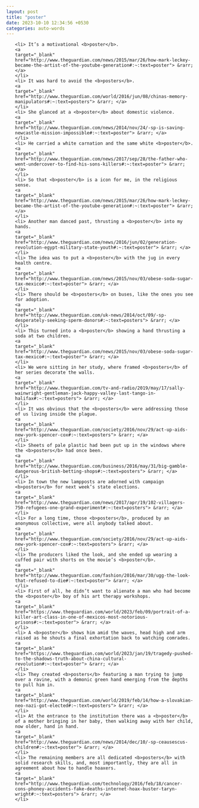 ```yaml
---
layout: post
title: "poster"
date: 2023-10-10 12:34:56 +0530
categories: auto-words
---
```

<ol>

    <li> It’s a motivational <b>poster</b>.
    <a 
    target="_blank" 
    href="http://www.theguardian.com/news/2015/mar/26/how-mark-leckey-became-the-artist-of-the-youtube-generation#:~:text=poster"> &rarr; </a>
    </li>
    <li> It was hard to avoid the <b>posters</b>.
    <a 
    target="_blank" 
    href="http://www.theguardian.com/world/2016/jun/08/chinas-memory-manipulators#:~:text=posters"> &rarr; </a>
    </li>
    <li> She glanced at a <b>poster</b> about domestic violence.
    <a 
    target="_blank" 
    href="http://www.theguardian.com/news/2014/nov/24/-sp-is-saving-newcastle-mission-impossible#:~:text=poster"> &rarr; </a>
    </li>
    <li> He carried a white carnation and the same white <b>poster</b>.
    <a 
    target="_blank" 
    href="http://www.theguardian.com/news/2017/sep/28/the-father-who-went-undercover-to-find-his-sons-killers#:~:text=poster"> &rarr; </a>
    </li>
    <li> So that <b>poster</b> is a icon for me, in the religious sense.
    <a 
    target="_blank" 
    href="http://www.theguardian.com/news/2015/mar/26/how-mark-leckey-became-the-artist-of-the-youtube-generation#:~:text=poster"> &rarr; </a>
    </li>
    <li> Another man danced past, thrusting a <b>poster</b> into my hands.
    <a 
    target="_blank" 
    href="http://www.theguardian.com/news/2016/jun/02/generation-revolution-egypt-military-state-youth#:~:text=poster"> &rarr; </a>
    </li>
    <li> The idea was to put a <b>poster</b> with the jug in every health centre.
    <a 
    target="_blank" 
    href="http://www.theguardian.com/news/2015/nov/03/obese-soda-sugar-tax-mexico#:~:text=poster"> &rarr; </a>
    </li>
    <li> There should be <b>posters</b> on buses, like the ones you see for adoption.
    <a 
    target="_blank" 
    href="http://www.theguardian.com/uk-news/2014/oct/09/-sp-desperately-seeking-sperm-donors#:~:text=posters"> &rarr; </a>
    </li>
    <li> This turned into a <b>poster</b> showing a hand thrusting a soda at two children.
    <a 
    target="_blank" 
    href="http://www.theguardian.com/news/2015/nov/03/obese-soda-sugar-tax-mexico#:~:text=poster"> &rarr; </a>
    </li>
    <li> We were sitting in her study, where framed <b>posters</b> of her series decorate the walls.
    <a 
    target="_blank" 
    href="http://www.theguardian.com/tv-and-radio/2019/may/17/sally-wainwright-gentleman-jack-happy-valley-last-tango-in-halifax#:~:text=posters"> &rarr; </a>
    </li>
    <li> It was obvious that the <b>posters</b> were addressing those of us living inside the plague.
    <a 
    target="_blank" 
    href="http://www.theguardian.com/society/2016/nov/29/act-up-aids-new-york-spencer-cox#:~:text=posters"> &rarr; </a>
    </li>
    <li> Sheets of pale plastic had been put up in the windows where the <b>posters</b> had once been.
    <a 
    target="_blank" 
    href="http://www.theguardian.com/business/2016/may/31/big-gamble-dangerous-british-betting-shops#:~:text=posters"> &rarr; </a>
    </li>
    <li> In town the new lampposts are adorned with campaign <b>posters</b> for next week’s state elections.
    <a 
    target="_blank" 
    href="http://www.theguardian.com/news/2017/apr/19/102-villagers-750-refugees-one-grand-experiment#:~:text=posters"> &rarr; </a>
    </li>
    <li> For a long time, those <b>posters</b>, produced by an anonymous collective, were all anybody talked about.
    <a 
    target="_blank" 
    href="http://www.theguardian.com/society/2016/nov/29/act-up-aids-new-york-spencer-cox#:~:text=posters"> &rarr; </a>
    </li>
    <li> The producers liked the look, and she ended up wearing a cuffed pair with shorts on the movie’s <b>poster</b>.
    <a 
    target="_blank" 
    href="http://www.theguardian.com/fashion/2016/mar/30/ugg-the-look-that-refused-to-die#:~:text=poster"> &rarr; </a>
    </li>
    <li> First of all, he didn’t want to alienate a man who had become the <b>poster</b> boy of his art therapy workshops.
    <a 
    target="_blank" 
    href="https://www.theguardian.com/world/2023/feb/09/portrait-of-a-killer-art-class-in-one-of-mexicos-most-notorious-prisons#:~:text=poster"> &rarr; </a>
    </li>
    <li> A <b>poster</b> shows him amid the waves, head high and arm raised as he shouts a final exhortation back to watching comrades.
    <a 
    target="_blank" 
    href="https://www.theguardian.com/world/2023/jan/19/tragedy-pushed-to-the-shadows-truth-about-china-cultural-revolution#:~:text=poster"> &rarr; </a>
    </li>
    <li> They created <b>posters</b> featuring a man trying to jump over a ravine, with a demonic green hand emerging from the depths to pull him in.
    <a 
    target="_blank" 
    href="http://www.theguardian.com/world/2019/feb/14/how-a-slovakian-neo-nazi-got-elected#:~:text=posters"> &rarr; </a>
    </li>
    <li> At the entrance to the institution there was a <b>poster</b> of a mother bringing in her baby, then walking away with her child, now older, hand in hand.
    <a 
    target="_blank" 
    href="http://www.theguardian.com/news/2014/dec/10/-sp-ceausescus-children#:~:text=poster"> &rarr; </a>
    </li>
    <li> The remaining members are all dedicated <b>posters</b> with solid research skills, and, most importantly, they are all in agreement about how to handle hoaxers.
    <a 
    target="_blank" 
    href="http://www.theguardian.com/technology/2016/feb/18/cancer-cons-phoney-accidents-fake-deaths-internet-hoax-buster-taryn-wright#:~:text=posters"> &rarr; </a>
    </li>